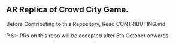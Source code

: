 ## AR Replica of Crowd City Game.

Before Contributing to this Repository, Read CONTRIBUTING.md

P.S:- PRs on this repo will be accepted after 5th October onwards.
